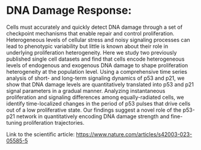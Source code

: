 # DNA Damage Response:

Cells must accurately and quickly detect DNA damage through a set of checkpoint mechanisms that enable repair and control proliferation. Heterogeneous levels of cellular stress and noisy signaling processes can lead to phenotypic variability but little is known about their role in underlying proliferation heterogeneity. Here we study two previously published single cell datasets and find that cells encode heterogeneous levels of endogenous and exogenous DNA damage to shape proliferation heterogeneity at the population level. Using a comprehensive time series analysis of short- and long-term signaling dynamics of p53 and p21, we show that DNA damage levels are quantitatively translated into p53 and p21 signal parameters in a gradual manner. Analyzing instantaneous proliferation and signaling differences among equally-radiated cells, we identify time-localized changes in the period of p53 pulses that drive cells out of a low proliferative state. Our findings suggest a novel role of the p53-p21 network in quantitatively encoding DNA damage strength and fine-tuning proliferation trajectories.

Link to the scientific article: https://www.nature.com/articles/s42003-023-05585-5 
